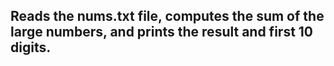 ## Reads the nums.txt file, computes the sum of the large numbers, and prints the result and first 10 digits. ##
